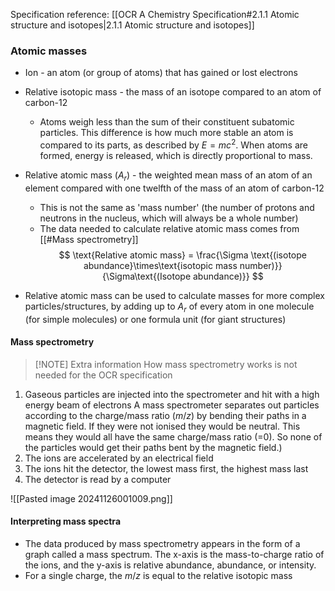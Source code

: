 Specification reference: [[OCR A Chemistry Specification#2.1.1 Atomic structure and isotopes|2.1.1 Atomic structure and isotopes]]
### Atomic masses
- Ion - an atom (or group of atoms) that has gained or lost electrons

- Relative isotopic mass - the mass of an isotope compared to an atom of carbon-12
	- Atoms weigh less than the sum of their constituent subatomic particles. This difference is how much more stable an atom is compared to its parts, as described by $E=mc^2$. When atoms are formed, energy is released, which is directly proportional to mass.

- Relative atomic mass ($A_r$) - the weighted mean mass of an atom of an element compared with one twelfth of the mass of an atom of carbon-12
	- This is not the same as 'mass number' (the number of protons and neutrons in the nucleus, which will always be a whole number)
	- The data needed to calculate relative atomic mass comes from [[#Mass spectrometry]]
$$
\text{Relative atomic mass} = \frac{\Sigma \text{(isotope abundance}\times\text{isotopic mass number)}}{\Sigma\text{(Isotope abundance)}}
$$
- Relative atomic mass can be used to calculate masses for more complex particles/structures, by adding up to $A_r$ of every atom in one molecule (for simple molecules) or one formula unit (for giant structures)

#### Mass spectrometry

> [!NOTE] Extra information
> How mass spectrometry works is not needed for the OCR specification

1. Gaseous particles are injected into the spectrometer and hit with a high energy beam of electrons
		A mass spectrometer separates out particles according to the charge/mass ratio ($m/z$) by bending their paths in a magnetic field.
		If they were not ionised they would be neutral. This means they would all have the same charge/mass ratio (=0). So none of the particles would get their paths bent by the magnetic field.)
1. The ions are accelerated by an electrical field
2. The ions hit the detector, the lowest mass first, the highest mass last
3. The detector is read by a computer

![[Pasted image 20241126001009.png]]

#### Interpreting mass spectra
- The data produced by mass spectrometry appears in the form of a graph called a mass spectrum. The x-axis is the mass-to-charge ratio of the ions, and the y-axis is relative abundance, abundance, or intensity.
- For a single charge, the $m/z$ is equal to the relative isotopic mass
 
 
 
